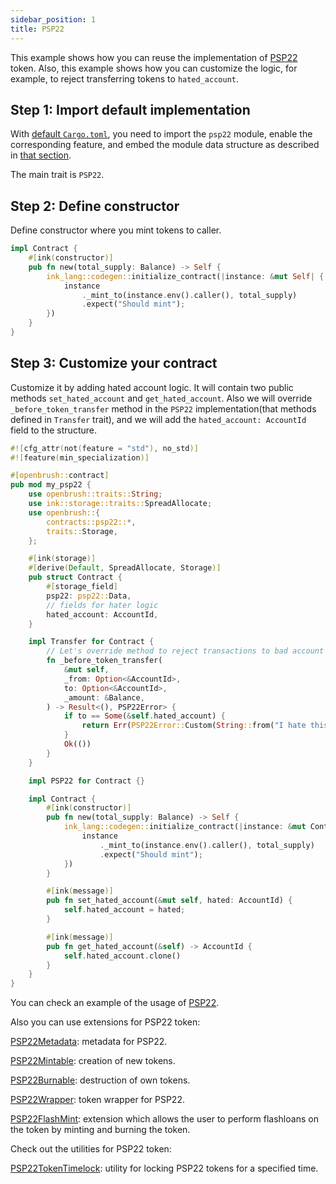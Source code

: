 ```yaml
---
sidebar_position: 1
title: PSP22
---
```


This example shows how you can reuse the implementation of [PSP22](https://github.com/Supercolony-net/openbrush-contracts/tree/main/contracts/src/token/psp22) token. Also, this example shows how you can customize the logic, for example, to reject transferring tokens to `hated_account`.

## Step 1: Import default implementation

With [default `Cargo.toml`](/smart-contracts/overview#the-default-toml-of-your-project-with-openbrush),
you need to import the `psp22` module, enable the corresponding feature, and embed the module data structure
as described in [that section](/smart-contracts/overview#reuse-implementation-of-traits-from-openbrush).

The main trait is `PSP22`.

## Step 2: Define constructor

Define constructor where you mint tokens to caller.

```rust
impl Contract {
    #[ink(constructor)]
    pub fn new(total_supply: Balance) -> Self {
        ink_lang::codegen::initialize_contract(|instance: &mut Self| {
            instance
                ._mint_to(instance.env().caller(), total_supply)
                .expect("Should mint");
        })
    }
}
```

## Step 3: Customize your contract

Customize it by adding hated account logic. It will contain two public methods `set_hated_account` and `get_hated_account`. 
Also we will override `_before_token_transfer` method in the `PSP22` implementation(that methods defined in `Transfer` trait), 
and we will add the `hated_account: AccountId` field to the structure.

```rust
#![cfg_attr(not(feature = "std"), no_std)]
#![feature(min_specialization)]

#[openbrush::contract]
pub mod my_psp22 {
    use openbrush::traits::String;
    use ink::storage::traits::SpreadAllocate;
    use openbrush::{
        contracts::psp22::*,
        traits::Storage,
    };

    #[ink(storage)]
    #[derive(Default, SpreadAllocate, Storage)]
    pub struct Contract {
        #[storage_field]
        psp22: psp22::Data,
        // fields for hater logic
        hated_account: AccountId,
    }

    impl Transfer for Contract {
        // Let's override method to reject transactions to bad account
        fn _before_token_transfer(
            &mut self,
            _from: Option<&AccountId>,
            to: Option<&AccountId>,
            _amount: &Balance,
        ) -> Result<(), PSP22Error> {
            if to == Some(&self.hated_account) {
                return Err(PSP22Error::Custom(String::from("I hate this account!")));
            }
            Ok(())
        }
    }

    impl PSP22 for Contract {}

    impl Contract {
        #[ink(constructor)]
        pub fn new(total_supply: Balance) -> Self {
            ink_lang::codegen::initialize_contract(|instance: &mut Contract| {
                instance
                    ._mint_to(instance.env().caller(), total_supply)
                    .expect("Should mint");
            })
        }

        #[ink(message)]
        pub fn set_hated_account(&mut self, hated: AccountId) {
            self.hated_account = hated;
        }

        #[ink(message)]
        pub fn get_hated_account(&self) -> AccountId {
            self.hated_account.clone()
        }
    }
}
```

You can check an example of the usage of [PSP22](https://github.com/Supercolony-net/openbrush-contracts/tree/main/examples/psp22).

Also you can use extensions for PSP22 token:

[PSP22Metadata](/smart-contracts/psp22/extensions/metadata): metadata for PSP22.

[PSP22Mintable](/smart-contracts/psp22/extensions/mintable): creation of new tokens.

[PSP22Burnable](/smart-contracts/psp22/extensions/burnable): destruction of own tokens.

[PSP22Wrapper](/smart-contracts/psp22/extensions/wrapper): token wrapper for PSP22.

[PSP22FlashMint](/smart-contracts/psp22/extensions/flashmint): extension which allows the user to perform flashloans on the token by minting and burning the token.

Check out the utilities for PSP22 token:

[PSP22TokenTimelock](/smart-contracts/psp22/utils/token-timelock): utility for locking PSP22 tokens for a specified time.
